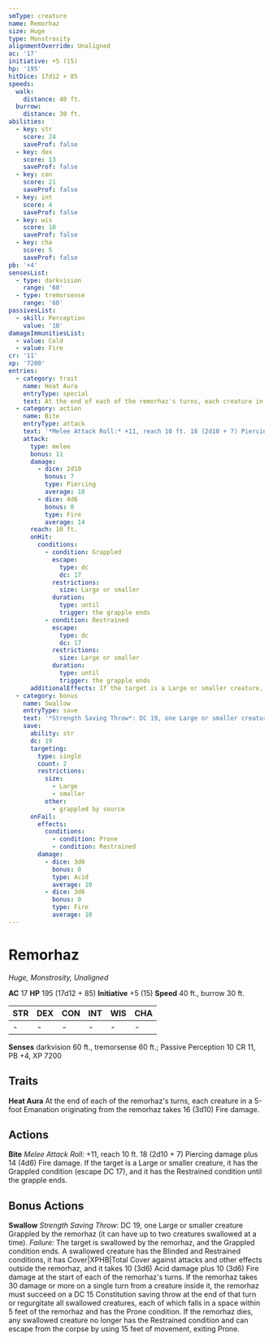 ```yaml
---
smType: creature
name: Remorhaz
size: Huge
type: Monstrosity
alignmentOverride: Unaligned
ac: '17'
initiative: +5 (15)
hp: '195'
hitDice: 17d12 + 85
speeds:
  walk:
    distance: 40 ft.
  burrow:
    distance: 30 ft.
abilities:
  - key: str
    score: 24
    saveProf: false
  - key: dex
    score: 13
    saveProf: false
  - key: con
    score: 21
    saveProf: false
  - key: int
    score: 4
    saveProf: false
  - key: wis
    score: 10
    saveProf: false
  - key: cha
    score: 5
    saveProf: false
pb: '+4'
sensesList:
  - type: darkvision
    range: '60'
  - type: tremorsense
    range: '60'
passivesList:
  - skill: Perception
    value: '10'
damageImmunitiesList:
  - value: Cold
  - value: Fire
cr: '11'
xp: '7200'
entries:
  - category: trait
    name: Heat Aura
    entryType: special
    text: At the end of each of the remorhaz's turns, each creature in a 5-foot Emanation originating from the remorhaz takes 16 (3d10) Fire damage.
  - category: action
    name: Bite
    entryType: attack
    text: '*Melee Attack Roll:* +11, reach 10 ft. 18 (2d10 + 7) Piercing damage plus 14 (4d6) Fire damage. If the target is a Large or smaller creature, it has the Grappled condition (escape DC 17), and it has the Restrained condition until the grapple ends.'
    attack:
      type: melee
      bonus: 11
      damage:
        - dice: 2d10
          bonus: 7
          type: Piercing
          average: 18
        - dice: 4d6
          bonus: 0
          type: Fire
          average: 14
      reach: 10 ft.
      onHit:
        conditions:
          - condition: Grappled
            escape:
              type: dc
              dc: 17
            restrictions:
              size: Large or smaller
            duration:
              type: until
              trigger: the grapple ends
          - condition: Restrained
            escape:
              type: dc
              dc: 17
            restrictions:
              size: Large or smaller
            duration:
              type: until
              trigger: the grapple ends
      additionalEffects: If the target is a Large or smaller creature, it has the Grappled condition (escape DC 17), and it has the Restrained condition until the grapple ends.
  - category: bonus
    name: Swallow
    entryType: save
    text: '*Strength Saving Throw*: DC 19, one Large or smaller creature Grappled by the remorhaz (it can have up to two creatures swallowed at a time). *Failure:*  The target is swallowed by the remorhaz, and the Grappled condition ends. A swallowed creature has the Blinded and Restrained conditions, it has Cover|XPHB|Total Cover against attacks and other effects outside the remorhaz, and it takes 10 (3d6) Acid damage plus 10 (3d6) Fire damage at the start of each of the remorhaz''s turns. If the remorhaz takes 30 damage or more on a single turn from a creature inside it, the remorhaz must succeed on a DC 15 Constitution saving throw at the end of that turn or regurgitate all swallowed creatures, each of which falls in a space within 5 feet of the remorhaz and has the Prone condition. If the remorhaz dies, any swallowed creature no longer has the Restrained condition and can escape from the corpse by using 15 feet of movement, exiting Prone.'
    save:
      ability: str
      dc: 19
      targeting:
        type: single
        count: 2
        restrictions:
          size:
            - Large
            - smaller
          other:
            - grappled by source
      onFail:
        effects:
          conditions:
            - condition: Prone
            - condition: Restrained
        damage:
          - dice: 3d6
            bonus: 0
            type: Acid
            average: 10
          - dice: 3d6
            bonus: 0
            type: Fire
            average: 10
---
```


# Remorhaz
*Huge, Monstrosity, Unaligned*

**AC** 17
**HP** 195 (17d12 + 85)
**Initiative** +5 (15)
**Speed** 40 ft., burrow 30 ft.

| STR | DEX | CON | INT | WIS | CHA |
| --- | --- | --- | --- | --- | --- |
| - | - | - | - | - | - |

**Senses** darkvision 60 ft., tremorsense 60 ft.; Passive Perception 10
CR 11, PB +4, XP 7200

## Traits

**Heat Aura**
At the end of each of the remorhaz's turns, each creature in a 5-foot Emanation originating from the remorhaz takes 16 (3d10) Fire damage.

## Actions

**Bite**
*Melee Attack Roll:* +11, reach 10 ft. 18 (2d10 + 7) Piercing damage plus 14 (4d6) Fire damage. If the target is a Large or smaller creature, it has the Grappled condition (escape DC 17), and it has the Restrained condition until the grapple ends.

## Bonus Actions

**Swallow**
*Strength Saving Throw*: DC 19, one Large or smaller creature Grappled by the remorhaz (it can have up to two creatures swallowed at a time). *Failure:*  The target is swallowed by the remorhaz, and the Grappled condition ends. A swallowed creature has the Blinded and Restrained conditions, it has Cover|XPHB|Total Cover against attacks and other effects outside the remorhaz, and it takes 10 (3d6) Acid damage plus 10 (3d6) Fire damage at the start of each of the remorhaz's turns. If the remorhaz takes 30 damage or more on a single turn from a creature inside it, the remorhaz must succeed on a DC 15 Constitution saving throw at the end of that turn or regurgitate all swallowed creatures, each of which falls in a space within 5 feet of the remorhaz and has the Prone condition. If the remorhaz dies, any swallowed creature no longer has the Restrained condition and can escape from the corpse by using 15 feet of movement, exiting Prone.

